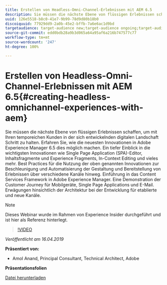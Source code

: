 ```yaml
---
title: Erstellen von Headless-Omni-Channel-Erlebnissen mit AEM 6.5
description: Sie müssen die nächste Ebene von flüssigen Erlebnissen schaffen, um mit Ihren temporeichen Kunden in der sich entwickelnden digitalen Landschaft Schritt zu halten. Erfahren Sie, wie die neuesten Innovationen in Adobe Experience Manager 6.5 dies möglich machen. Ein tiefer Einblick in die wichtigsten Innovationen wie Single Page Application (SPA)-Editor, Inhaltsfragmente und Experience Fragments, In-Context Editing und vieles mehr. Best Practices für die Nutzung der oben genannten Innovationen zur Beschleunigung und Automatisierung der Gestaltung und Bereitstellung von Erlebnissen über verschiedene Kanäle hinweg. Einführung in das Content Services Framework in Adobe Experience Manager. Eine Demonstration der Customer Journey für Mobilgeräte, Single Page Applications und E-Mail. Erwägungen hinsichtlich der Architektur bei der Entwicklung für etablierte und neue Kanäle.
uuid: 126e5518-b8c0-41e7-9b99-78d9d80b18b0
discoiquuid: 77929dd9-2a0b-45e2-bffb-7a6e6ac1d9bd
targetaudience: target-audience new;target-audience ongoing;target-audience upgrader
source-git-commit: edd0bdb28a9b3d065a64a95af6a216b747577c77
workflow-type: tm+mt
source-wordcount: '247'
ht-degree: 100%

---
```


# Erstellen von Headless-Omni-Channel-Erlebnissen mit AEM 6.5{#creating-headless-omnichannel-experiences-with-aem}

Sie müssen die nächste Ebene von flüssigen Erlebnissen schaffen, um mit Ihren temporeichen Kunden in der sich entwickelnden digitalen Landschaft Schritt zu halten. Erfahren Sie, wie die neuesten Innovationen in Adobe Experience Manager 6.5 dies möglich machen. Ein tiefer Einblick in die wichtigsten Innovationen wie Single Page Application (SPA)-Editor, Inhaltsfragmente und Experience Fragments, In-Context Editing und vieles mehr. Best Practices für die Nutzung der oben genannten Innovationen zur Beschleunigung und Automatisierung der Gestaltung und Bereitstellung von Erlebnissen über verschiedene Kanäle hinweg. Einführung in das Content Services Framework in Adobe Experience Manager. Eine Demonstration der Customer Journey für Mobilgeräte, Single Page Applications und E-Mail. Erwägungen hinsichtlich der Architektur bei der Entwicklung für etablierte und neue Kanäle.

>[!NOTE]
>
>Dieses Webinar wurde im Rahmen von Experience Insider durchgeführt und ist hier als Referenz hinterlegt.

>[!VIDEO](https://video.tv.adobe.com/v/27088/?quality=9)

*Veröffentlicht am 16.04.2019*

**Präsentiert von:**

* Amol Anand, Principal Consultant, Technical Architect, Adobe

**Präsentationsfolien**

[Datei herunterladen](assets/headless-omnichannelwebinar04162019.pdf)
